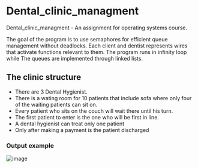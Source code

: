 # Dental_clinic_managment
Dental_clinic_managment - An assignment for operating systems course.

The goal of the program is to use semaphores for efficient queue management without deadlocks.
Each client and dentist represents wires that activate functions relevant to them.
The program runs in infinity loop while The queues are implemented through linked lists.

## The clinic structure
* There are 3 Dental Hygienist.
* There is a wating room for 10 patients that include sofa where only four of the waiting patients can sit on.
* Every patient who sits on the couch will wait there until his turn.
* The first patient to enter is the one who will be first in line.
* A dental hygienist can treat only one patient
* Only after making a payment is the patient discharged

### Output example

![image](https://user-images.githubusercontent.com/79198595/179356434-b5201102-2b76-43af-8171-8767a8c249e8.png)
